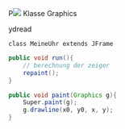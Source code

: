 P![](%C3%BCbung-uhr%2003-10-2025-39.excalidraw.svg)
Klasse Graphics

ydread

`class MeineUhr extends JFrame`

```java
public void run(){
	// berechnung der zeiger
	repaint();
}

public void paint(Graphics g){
	Super.paint(g);
	g.drawline(x0, y0, x, y);
}
```